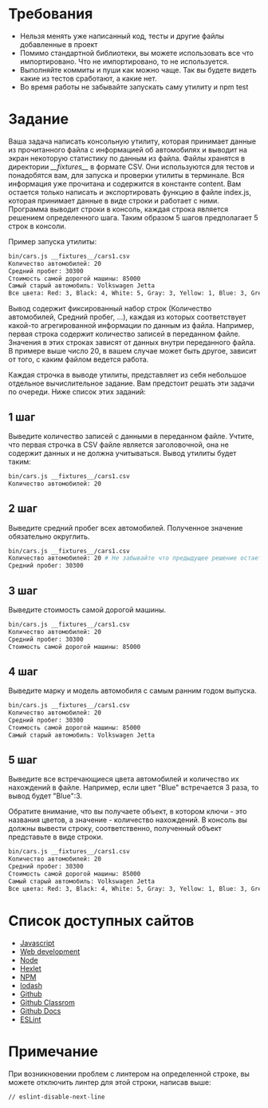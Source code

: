 # Требования

* Нельзя менять уже написанный код, тесты и другие файлы добавленные в проект
* Помимо стандартной библиотеки, вы можете использовать все что импортировано. Что не импортировано, то не используется.
* Выполняйте коммиты и пуши как можно чаще. Так вы будете видеть какие из тестов сработают, а какие нет.
* Во время работы не забывайте запускать саму утилиту и npm test

# Задание

Ваша задача написать консольную утилиту, которая принимает данные из прочитанного файла с информацией об автомобилях и выводит на экран некоторую статистику по данным из файла. Файлы хранятся в директории *\_\_fixtures\_\_* в формате CSV. Они используются для тестов и понадобятся вам, для запуска и проверки утилиты в терминале. Вся информация уже прочитана и содержится в константе content. Вам остается только написать и экспортировать функцию в файле index.js, которая принимает данные в виде строки и работает с ними. Программа выводит строки в консоль, каждая строка является решением определенного шага. Таким образом 5 шагов предполагает 5 строк в консоли.

Пример запуска утилиты:

```bash
bin/cars.js __fixtures__/cars1.csv
Количество автомобилей: 20
Средний пробег: 30300
Стоимость самой дорогой машины: 85000
Самый старый автомобиль: Volkswagen Jetta
Все цвета: Red: 3, Black: 4, White: 5, Gray: 3, Yellow: 1, Blue: 3, Green: 1
```

Вывод содержит фиксированный набор строк (Количество автомобилей, Средний пробег, ...), каждая из которых соответствует какой-то агрегированной информации по данным из файла. Например, первая строка содержит количество записей в переданном файле. Значения в этих строках зависят от данных внутри переданного файла. В примере выше число 20, в вашем случае может быть другое, зависит от того, с каким файлом ведется работа.

Каждая строчка в выводе утилиты, представляет из себя небольшое отдельное вычислительное задание. Вам предстоит решать эти задачи по очереди. Ниже список этих заданий:

## 1 шаг

Выведите количество записей с данными в переданном файле. Учтите, что первая строчка в CSV файле является заголовочной, она не содержит данных и не должна учитываться. Вывод утилиты будет таким:

```bash
bin/cars.js __fixtures__/cars1.csv
Количество автомобилей: 20
```

## 2 шаг

Выведите средний пробег всех автомобилей. Полученное значение обязательно округлить.

```bash
bin/cars.js __fixtures__/cars1.csv
Количество автомобилей: 20 # Не забывайте что предыдущее решение остается работать
Средний пробег: 30300
```

## 3 шаг

Выведите стоимость самой дорогой машины.

```bash
bin/cars.js __fixtures__/cars1.csv
Количество автомобилей: 20
Средний пробег: 30300
Стоимость самой дорогой машины: 85000
```

## 4 шаг

Выведите марку и модель автомобиля с самым ранним годом выпуска.

```bash
bin/cars.js __fixtures__/cars1.csv
Количество автомобилей: 20
Средний пробег: 30300
Стоимость самой дорогой машины: 85000
Самый старый автомобиль: Volkswagen Jetta
```

## 5 шаг

Выведите все встречающиеся цвета автомобилей и количество их нахождений в файле. Например, если цвет "Blue" встречается 3 раза, то вывод будет "Blue":3.

Обратите внимание, что вы получаете объект, в котором ключи - это названия цветов, а значение - количество нахождений. В консоль вы должны вывести строку, соответственно, полученный объект представьте в виде строки.

```bash
bin/cars.js __fixtures__/cars1.csv
Количество автомобилей: 20
Средний пробег: 30300
Стоимость самой дорогой машины: 85000
Самый старый автомобиль: Volkswagen Jetta
Все цвета: Red: 3, Black: 4, White: 5, Gray: 3, Yellow: 1, Blue: 3, Green: 1
```

# Список доступных сайтов

- [Javascript](https://developer.mozilla.org/ru/docs/Learn/JavaScript)
- [Web development](https://developer.mozilla.org/en-US/docs/Learn)
- [Node](https://nodejs.org/ru/docs)
- [Hexlet](https://hexlet.io)
- [NPM](https://docs.npmjs.com/)
- [lodash](https://lodash.com/docs)
- [Github](https://github.com/)
- [Github Classrom](https://classroom.github.com/)
- [Github Docs](https://docs.github.com/ru)
- [ESLint](https://eslint.org/docs/latest/)

# Примечание

При возникновении проблем с линтером на определенной строке, вы можете отключить линтер для этой строки, написав выше:
```bash
// eslint-disable-next-line
```
